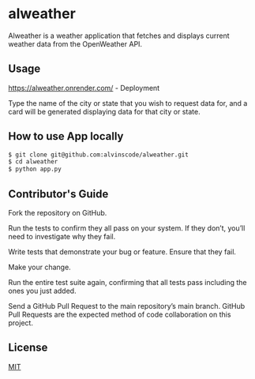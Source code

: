 # alweather

Alweather is a weather application that fetches and displays current weather data from the OpenWeather API.

## Usage

https://alweather.onrender.com/ - Deployment

Type the name of the city or state that you wish to request data for, and a card will be generated displaying data for that city or state.

## How to use App locally

```bash
$ git clone git@github.com:alvinscode/alweather.git
$ cd alweather
$ python app.py
```

## Contributor's Guide

Fork the repository on GitHub.

Run the tests to confirm they all pass on your system. If they don’t, you’ll need to investigate why they fail.

Write tests that demonstrate your bug or feature. Ensure that they fail.

Make your change.

Run the entire test suite again, confirming that all tests pass including the ones you just added.

Send a GitHub Pull Request to the main repository’s main branch. GitHub Pull Requests are the expected method of code collaboration on this project.

## License

[MIT](https://choosealicense.com/licenses/mit/)